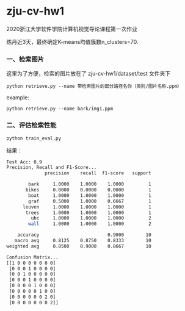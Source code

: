 # zju-cv-hw1
2020浙江大学软件学院计算机视觉导论课程第一次作业

炼丹近3天，最终确定K-means均值簇数n_clusters=70.

### 一、检索图片

这里为了方便，检索的图片放在了 zju-cv-hw1/dataset/test 文件夹下

```
python retrieve.py --name 带检索图片的部分路径名你（类别/图片名称.ppm）
```

example:

```
python retrieve.py --name bark/img1.ppm
```

### 二、评估检索性能

```
python train_eval.py
```

结果：

```bash
Test Acc: 0.9
Precision, Recall and F1-Score...
              precision    recall  f1-score   support

        bark     1.0000    1.0000    1.0000         1
       bikes     0.0000    0.0000    0.0000         1
        boat     1.0000    1.0000    1.0000         1
        graf     0.5000    1.0000    0.6667         1
      leuven     1.0000    1.0000    1.0000         1
       trees     1.0000    1.0000    1.0000         1
         ubc     1.0000    1.0000    1.0000         2
        wall     1.0000    1.0000    1.0000         2

    accuracy                         0.9000        10
   macro avg     0.8125    0.8750    0.8333        10
weighted avg     0.8500    0.9000    0.8667        10

Confusion Matrix...
[[1 0 0 0 0 0 0 0]
 [0 0 0 1 0 0 0 0]
 [0 0 1 0 0 0 0 0]
 [0 0 0 1 0 0 0 0]
 [0 0 0 0 1 0 0 0]
 [0 0 0 0 0 1 0 0]
 [0 0 0 0 0 0 2 0]
 [0 0 0 0 0 0 0 2]]

```